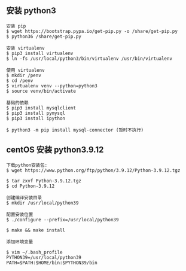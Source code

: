 ## 安装 python3

    安装 pip
    $ wget https://bootstrap.pypa.io/get-pip.py -o /share/get-pip.py
    $ python36 /share/get-pip.py

    安装 virtualenv
    $ pip3 install virtualenv
    $ ln -fs /usr/local/python3/bin/virtualenv /usr/bin/virtualenv
    
    使用 virtualenv
    $ mkdir /penv
    $ cd /penv
    $ virtualenv venv --python=python3
    $ source venv/bin/activate

    基础的依赖
    $ pip3 install mysqlclient
    $ pip3 install pymysql
    $ pip3 install ipython
    
    $ python3 -m pip install mysql-connector (暂时不执行)

## centOS 安装 python3.9.12
    下载python安装包:
    $ wget https://www.python.org/ftp/python/3.9.12/Python-3.9.12.tgz

    $ tar zxvf Python-3.9.12.tgz
    $ cd Python-3.9.12
    
    创建编译安装目录
    $ mkdir /usr/local/python39
    
    配置安装位置
    $ ./configure --prefix=/usr/local/python39

    $ make && make install

    添加环境变量

    $ vim ~/.bash_profile
    PYTHON39=/usr/local/python39
    PATH=$PATH:$HOME/bin:$PYTHON39/bin
